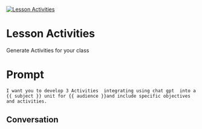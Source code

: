 
[![Lesson Activities](https://flow-prompt-covers.s3.us-west-1.amazonaws.com/icon/Lofi/i11.png)]()
# Lesson Activities 
Generate Activities for your class

# Prompt

```
I want you to develop 3 Activities  integrating using chat gpt  into a {{ subject }} unit for {{ audience }}and include specific objectives and activities.
```

## Conversation




